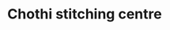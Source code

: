 ---
title: "Chothi stitching centre"
url: /thiruvananthapuram/chothi-stitching-centre/
shop: tailor
---